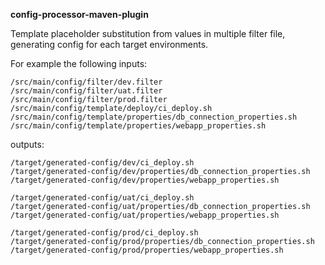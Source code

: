 **config-processor-maven-plugin**

Template placeholder substitution from values in multiple filter file, generating config for each target environments.


For example the following inputs:

```
/src/main/config/filter/dev.filter
/src/main/config/filter/uat.filter
/src/main/config/filter/prod.filter
/src/main/config/template/deploy/ci_deploy.sh
/src/main/config/template/properties/db_connection_properties.sh
/src/main/config/template/properties/webapp_properties.sh
```

outputs:


```
/target/generated-config/dev/ci_deploy.sh
/target/generated-config/dev/properties/db_connection_properties.sh
/target/generated-config/dev/properties/webapp_properties.sh

/target/generated-config/uat/ci_deploy.sh
/target/generated-config/uat/properties/db_connection_properties.sh
/target/generated-config/uat/properties/webapp_properties.sh

/target/generated-config/prod/ci_deploy.sh
/target/generated-config/prod/properties/db_connection_properties.sh
/target/generated-config/prod/properties/webapp_properties.sh
```

